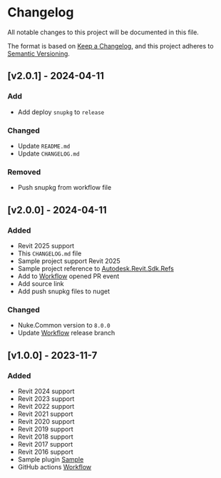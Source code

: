 # Changelog

All notable changes to this project will be documented in this file.

The format is based on [Keep a Changelog](https://keepachangelog.com/en/1.1.0/),
and this project adheres to [Semantic Versioning](https://semver.org/spec/v2.0.0.html).

## [v2.0.1] - 2024-04-11
### Add

- Add deploy `snupkg` to `release`

### Changed

- Update `README.md`
- Update `CHANGELOG.md`

### Removed

- Push snupkg from workflow file

## [v2.0.0] - 2024-04-11

### Added

- Revit 2025 support
- This `CHANGELOG.md` file
- Sample project support Revit 2025
- Sample project reference to [Autodesk.Revit.Sdk.Refs](https://github.com/dosymep/Autodesk.Revit.Sdk.Refs)
- Add to [Workflow](.github/workflows/main.yml) opened PR event
- Add source link
- Add push snupkg files to nuget

### Changed

- Nuke.Common version to `8.0.0`
- Update [Workflow](.github/workflows/main.yml) release branch

## [v1.0.0] - 2023-11-7

### Added

- Revit 2024 support
- Revit 2023 support
- Revit 2022 support
- Revit 2021 support
- Revit 2020 support
- Revit 2019 support
- Revit 2018 support
- Revit 2017 support
- Revit 2016 support
- Sample plugin [Sample](sample/SamplePlugin)
- GitHub actions [Workflow](.github/workflows/main.yml)
